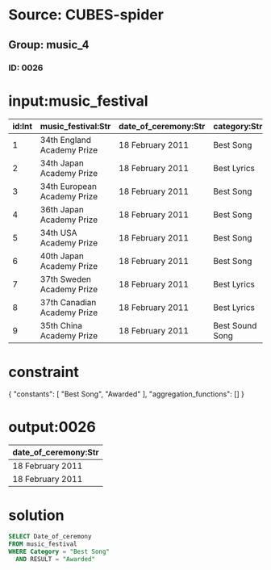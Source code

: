 # Source: CUBES-spider
## Group: music_4
### ID: 0026

# input:music_festival

| id:Int | music_festival:Str | date_of_ceremony:Str | category:Str | volume:Int | result:Str |
|---|---|---|---|---|---|
| 1 | 34th England Academy Prize | 18 February 2011 | Best Song | 1 | Nominated |
| 2 | 34th Japan Academy Prize | 18 February 2011 | Best Lyrics | 2 | Nominated |
| 3 | 34th European Academy Prize | 18 February 2011 | Best Song | 3 | Awarded |
| 4 | 36th Japan Academy Prize | 18 February 2011 | Best Song | 4 | Awarded |
| 5 | 34th USA Academy Prize | 18 February 2011 | Best Song | 5 | Nominated |
| 6 | 40th Japan Academy Prize | 18 February 2011 | Best Song | 6 | Nominated |
| 7 | 37th Sweden Academy Prize | 18 February 2011 | Best Lyrics | 7 | Nominated |
| 8 | 37th Canadian Academy Prize | 18 February 2011 | Best Lyrics | 8 | Nominated |
| 9 | 35th China Academy Prize | 18 February 2011 | Best Sound Song | 9 | Awarded |

# constraint

{
  "constants": [
    "Best Song",
    "Awarded"
  ],
  "aggregation_functions": []
}

# output:0026

| date_of_ceremony:Str |
|---|
| 18 February 2011 |
| 18 February 2011 |

# solution

```sql
SELECT Date_of_ceremony
FROM music_festival
WHERE Category = "Best Song"
  AND RESULT = "Awarded"
```
